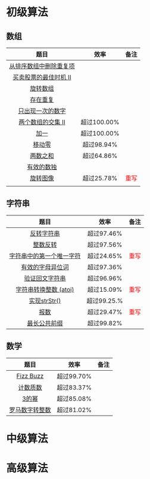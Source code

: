 # 初级算法

## 数组

|            题目            |    效率     |             备注              |
| :------------------------: | :---------: | :---------------------------: |
| [从排序数组中删除重复项]() |             |                               |
| [买卖股票的最佳时机 II]()  |             |                               |
|        [旋转数组]()        |             |                               |
|        [存在重复]()        |             |                               |
|    [只出现一次的数字]()    |             |                               |
|   [两个数组的交集 II]()    | 超过100.00% |                               |
|          [加一]()          | 超过100.00% |                               |
|         [移动零]()         | 超过98.94%  |                               |
|        [两数之和]()        | 超过64.86%  |                               |
|       [有效的数独]()       |             |                               |
|        [旋转图像]()        | 超过25.78%  | <font color = red>重写</font> |
|                            |             |                               |



## 字符串

|                             题目                             |    效率     |             备注              |
| :----------------------------------------------------------: | :---------: | :---------------------------: |
| [反转字符串](https://github.com/duny31030/New_code_of_2019/blob/master/LeetCode/Junior/String/reverseString.cpp) | 超过97.46%  |                               |
| [整数反转](https://github.com/duny31030/New_code_of_2019/blob/master/LeetCode/Junior/String/reverse.cpp) | 超过97.56%  |                               |
| [字符串中的第一个唯一字符](https://github.com/duny31030/New_code_of_2019/blob/master/LeetCode/Junior/String/firstUniqChar.cpp) | 超过24.65%  | <font color = red>重写</font> |
| [有效的字母异位词](https://github.com/duny31030/New_code_of_2019/blob/master/LeetCode/Junior/String/isAnagram.cpp) | 超过97.36%  |                               |
|                      [验证回文字符串]()                      | 超过96.96%  |                               |
| [字符串转换整数 (atoi)](https://github.com/duny31030/New_code_of_2019/blob/master/LeetCode/Junior/String/myAtoi.cpp) | 超过15.09%  | <font color = red>重写</font> |
| [实现strStr()](https://github.com/duny31030/New_code_of_2019/blob/master/LeetCode/Junior/String/strStr.cpp) | 超过99.25.% |                               |
| [报数](https://github.com/duny31030/New_code_of_2019/blob/master/LeetCode/Junior/String/countAndSay.cpp) | 超过29.47%  | <font color = red>重写</font> |
| [最长公共前缀](https://github.com/duny31030/New_code_of_2019/blob/master/LeetCode/Junior/String/longestCommonPrefix.cpp) | 超过99.82%  |                               |



## 数学

|                             题目                             |    效率    | 备注 |
| :----------------------------------------------------------: | :--------: | :--: |
| [Fizz Buzz](https://github.com/duny31030/New_code_of_2019/blob/master/LeetCode/Junior/Math/fizzBuzz.cpp) | 超过99.70% |      |
| [计数质数](https://github.com/duny31030/New_code_of_2019/blob/master/LeetCode/Junior/Math/countPrimes.cpp) | 超过83.37% |      |
| [3的幂](https://github.com/duny31030/New_code_of_2019/blob/master/LeetCode/Junior/Math/isPowerOfThree.cpp) | 超过85.08% |      |
| [罗马数字转整数](https://github.com/duny31030/New_code_of_2019/blob/master/LeetCode/Junior/Math/romanToInt.cpp) | 超过81.02% |      |



# 中级算法



# 高级算法